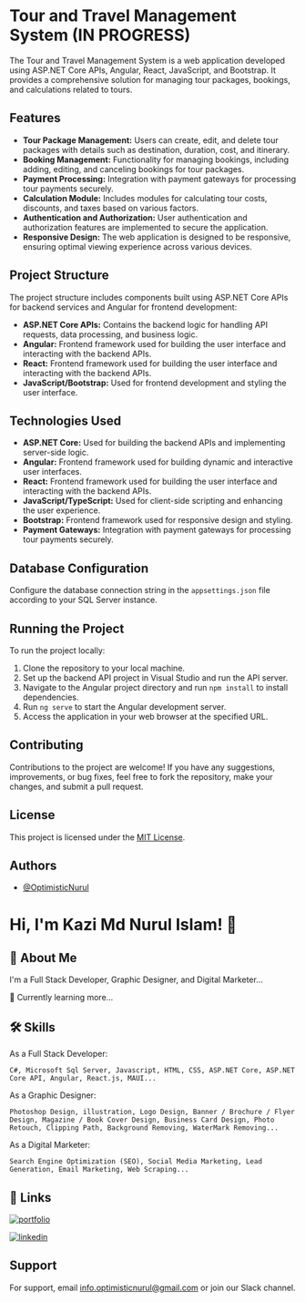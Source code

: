 # Tour and Travel Management System (IN PROGRESS)

The Tour and Travel Management System is a web application developed using ASP.NET Core APIs, Angular, React, JavaScript, and Bootstrap. It provides a comprehensive solution for managing tour packages, bookings, and calculations related to tours.

## Features

- **Tour Package Management:** Users can create, edit, and delete tour packages with details such as destination, duration, cost, and itinerary.
- **Booking Management:** Functionality for managing bookings, including adding, editing, and canceling bookings for tour packages.
- **Payment Processing:** Integration with payment gateways for processing tour payments securely.
- **Calculation Module:** Includes modules for calculating tour costs, discounts, and taxes based on various factors.
- **Authentication and Authorization:** User authentication and authorization features are implemented to secure the application.
- **Responsive Design:** The web application is designed to be responsive, ensuring optimal viewing experience across various devices.

## Project Structure

The project structure includes components built using ASP.NET Core APIs for backend services and Angular for frontend development:

- **ASP.NET Core APIs:** Contains the backend logic for handling API requests, data processing, and business logic.
- **Angular:** Frontend framework used for building the user interface and interacting with the backend APIs.
- **React:** Frontend framework used for building the user interface and interacting with the backend APIs.
- **JavaScript/Bootstrap:** Used for frontend development and styling the user interface.

## Technologies Used

- **ASP.NET Core:** Used for building the backend APIs and implementing server-side logic.
- **Angular:** Frontend framework used for building dynamic and interactive user interfaces.
- **React:** Frontend framework used for building the user interface and interacting with the backend APIs.
- **JavaScript/TypeScript:** Used for client-side scripting and enhancing the user experience.
- **Bootstrap:** Frontend framework used for responsive design and styling.
- **Payment Gateways:** Integration with payment gateways for processing tour payments securely.

## Database Configuration

Configure the database connection string in the `appsettings.json` file according to your SQL Server instance.

## Running the Project

To run the project locally:

1. Clone the repository to your local machine.
2. Set up the backend API project in Visual Studio and run the API server.
3. Navigate to the Angular project directory and run `npm install` to install dependencies.
4. Run `ng serve` to start the Angular development server.
5. Access the application in your web browser at the specified URL.

## Contributing

Contributions to the project are welcome! If you have any suggestions, improvements, or bug fixes, feel free to fork the repository, make your changes, and submit a pull request.

## License

This project is licensed under the [MIT License](LICENSE).


## Authors

- [@OptimisticNurul](https://github.com/OptimisticNurul)


# Hi, I'm Kazi Md Nurul Islam! 👋


## 🚀 About Me

I'm a Full Stack Developer, Graphic Designer, and Digital Marketer...

🧠 Currently learning more...


## 🛠 Skills

As a Full Stack Developer:

    C#, Microsoft Sql Server, Javascript, HTML, CSS, ASP.NET Core, ASP.NET Core API, Angular, React.js, MAUI...

As a Graphic Designer:

    Photoshop Design, illustration, Logo Design, Banner / Brochure / Flyer Design, Magazine / Book Cover Design, Business Card Design, Photo Retouch, Clipping Path, Background Removing, WaterMark Removing...

As a Digital Marketer:

    Search Engine Optimization (SEO), Social Media Marketing, Lead Generation, Email Marketing, Web Scraping...

    
## 🔗 Links

[![portfolio](https://img.shields.io/badge/my_portfolio-000?style=for-the-badge&logo=ko-fi&logoColor=white)](https://github.com/OptimisticNurul/)

[![linkedin](https://img.shields.io/badge/linkedin-0A66C2?style=for-the-badge&logo=linkedin&logoColor=white)](https://www.linkedin.com/in/optimisticnurul/)


## Support

For support, email info.optimisticnurul@gmail.com or join our Slack channel.